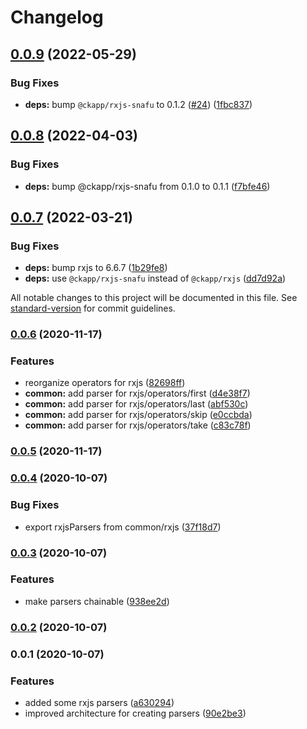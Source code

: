 # Changelog

## [0.0.9](https://github.com/ckapps/rxjs-parse/compare/v0.0.8...v0.0.9) (2022-05-29)


### Bug Fixes

* **deps:** bump `@ckapp/rxjs-snafu` to 0.1.2 ([#24](https://github.com/ckapps/rxjs-parse/issues/24)) ([1fbc837](https://github.com/ckapps/rxjs-parse/commit/1fbc8371ff2e450d66c0238a6c4268a7d9e32c6d))

## [0.0.8](https://github.com/ckapps/rxjs-parse/compare/v0.0.7...v0.0.8) (2022-04-03)


### Bug Fixes

* **deps:** bump @ckapp/rxjs-snafu from 0.1.0 to 0.1.1 ([f7bfe46](https://github.com/ckapps/rxjs-parse/commit/f7bfe465eaf82842b87b074a885bce1eb7877fa0))

## [0.0.7](https://github.com/ckapps/rxjs-parse/compare/v0.0.6...v0.0.7) (2022-03-21)


### Bug Fixes

* **deps:** bump rxjs to 6.6.7 ([1b29fe8](https://github.com/ckapps/rxjs-parse/commit/1b29fe8e35c7ad44b66a666fdb0b4d82a76fa3bb))
* **deps:** use `@ckapp/rxjs-snafu` instead of `@ckapp/rxjs` ([dd7d92a](https://github.com/ckapps/rxjs-parse/commit/dd7d92a02b00fa0df7917af78690cb1c9977e140))

All notable changes to this project will be documented in this file. See [standard-version](https://github.com/conventional-changelog/standard-version) for commit guidelines.

### [0.0.6](https://github.com/ckapps/rxjs-parse/compare/v0.0.5...v0.0.6) (2020-11-17)


### Features

* reorganize operators for rxjs ([82698ff](https://github.com/ckapps/rxjs-parse/commit/82698ff6a65e58e13655b73f98ebd414d0145ca1))
* **common:** add parser for rxjs/operators/first ([d4e38f7](https://github.com/ckapps/rxjs-parse/commit/d4e38f76d94c9731f77e351b9b0a35bdf775316f))
* **common:** add parser for rxjs/operators/last ([abf530c](https://github.com/ckapps/rxjs-parse/commit/abf530c3815d8bfa2700eaf1e066043230a76343))
* **common:** add parser for rxjs/operators/skip ([e0ccbda](https://github.com/ckapps/rxjs-parse/commit/e0ccbdaf3c1d804c752c0ba0b138e29abb1943f5))
* **common:** add parser for rxjs/operators/take ([c83c78f](https://github.com/ckapps/rxjs-parse/commit/c83c78f8ee8ed52fb436740d27190f6d3638b861))

### [0.0.5](https://github.com/ckapps/rxjs-parse/compare/v0.0.4...v0.0.5) (2020-11-17)

### [0.0.4](https://github.com/ckapps/rxjs-parse/compare/v0.0.3...v0.0.4) (2020-10-07)


### Bug Fixes

* export rxjsParsers from common/rxjs ([37f18d7](https://github.com/ckapps/rxjs-parse/commit/37f18d7a0f7c972207f328e311d70d0dfaaac8c6))

### [0.0.3](https://github.com/ckapps/rxjs-parse/compare/v0.0.2...v0.0.3) (2020-10-07)


### Features

* make parsers chainable ([938ee2d](https://github.com/ckapps/rxjs-parse/commit/938ee2dd0f0b41805f630f16c8f54879cf4910bf))

### [0.0.2](https://github.com/ckapps/rxjs-parse/compare/v0.0.1...v0.0.2) (2020-10-07)

### 0.0.1 (2020-10-07)


### Features

* added some rxjs parsers ([a630294](https://github.com/ckapps/rxjs-parse/commit/a630294fe28f1982d3dd8f32bad9653eaf93160f))
* improved architecture for creating parsers ([90e2be3](https://github.com/ckapps/rxjs-parse/commit/90e2be30413b3f8872f1af2b06aa4850604a4575))
